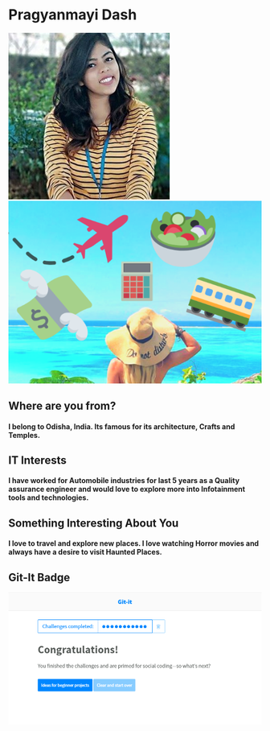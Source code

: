 # Pragyanmayi Dash



![hi](https://github.com/Pragyanmayi/Client-Server/blob/ITMD521/image/me.jpg "me")
![hi](https://github.com/Pragyanmayi/Client-Server/blob/ITMD521/image/hi.png "hi")

## Where are you from?

#### I belong to Odisha, India. Its famous for its architecture, Crafts and Temples.

## IT Interests

#### I have worked for Automobile industries for last 5 years as a Quality assurance engineer and would love to explore more into Infotainment tools and technologies.

## Something Interesting About You

#### I love to travel and explore new places. I love watching Horror movies and always have a desire to visit Haunted Places.

## Git-It Badge
 
![me](https://github.com/Pragyanmayi/Client-Server/blob/ITMD521/image/image.png "me")
